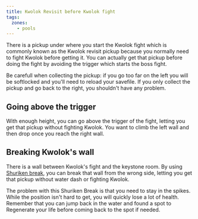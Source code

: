 ```yaml
---
title: Kwolok Revisit before Kwolok fight
tags:
  zones:
    - pools
---
```


There is a pickup under where you start the Kwolok fight which is commonly known as the Kwolok revisit pickup because you normally need to fight Kwolok before getting it. You can actually get that pickup before doing the fight by avoiding the trigger which starts the boss fight.

Be carefull when collecting the pickup: if you go too far on the left you will be softlocked and you'll need to reload your savefile. If you only collect the pickup and go back to the right, you shouldn't have any problem.

## Going above the trigger

With enough height, you can go above the trigger of the fight, letting you get that pickup without fighting Kwolok. You want to climb the left wall and then drop once you reach the right wall. 

<youtube-video id="OWhvNCkrfBc"></youtube-video>

## Breaking Kwolok's wall

There is a wall between Kwolok's fight and the keystone room. By using [Shuriken break](/tutorials/misc/wall-break#shuriken), you can break that wall from the wrong side, letting you get that pickup without water dash or fighting Kwolok.

The problem with this Shuriken Break is that you need to stay in the spikes. While the position isn't hard to get, you will quickly lose a lot of health. Remember that you can jump back in the water and found a spot to Regenerate your life before coming back to the spot if needed.

<youtube-video id="2PKGt1M7H_c"></youtube-video>

